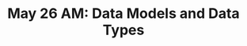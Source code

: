 ---
title: 'May 26 AM: Data Models and Data Types'
description:
  "what I just said"
prev: /chapter8
next: null
type: chapter
id: 9
---